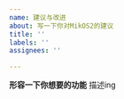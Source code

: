 ```yaml
---
name: 建议与改进
about: 写一下你对MikOS2的建议
title: ''
labels: ''
assignees: ''

---
```


**形容一下你想要的功能**
描述ing
